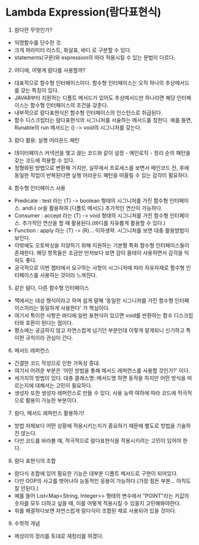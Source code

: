 # Lambda Expression(람다표현식)
1. 람다란 무엇인가?
- 익명함수를 단수한 것.
- 크게 파라미터 리스트, 화살표, 바디 로 구분할 수 있다.
- statements(구문)와 expression의 따라 적용시킬 수 있는 문법이 다르다.

2. 어디에, 어떻게 람다를 사용할까?
- 대표적으로 함수형 인터페이스이다. 함수형 인터페이스는 오직 하나의 추상메서드를 갖는 특징이 있다.
- JAVA8부터 지원하는 디폴트 메서드가 있어도 추상메서드만 하나라면 해당 인터페이스는 함수형 인터페이스의 조건을 갖춘다.
- 내부적으로 람다표현식은 함수형 인터페이스의 인스턴스로 취급된다.
- 함수 디스크립터는 람다표현식의 시그니처를 서술하는 메서드를 칭한다. 예를 들면, Runable의 run 메서드는 () -> void의 시그니처를 갖는다.

3. 람다 활용: 실행 어라운드 패턴
- 데이터페이스 커넥션을 맺고 끊는 코드와 같이 설정 - 메인로직 - 정리  순의 패턴을 갖는 코드에 적용할 수 있다.
- 정형화된 방법으로 변환해 가지만, 실무에서 프로세스를 보면서 메인코드 전, 후에 동일한 작업이 반복된다면 실행 어라운드 패턴을 떠올릴 수 있는 감각이 필요하다.

4. 함수형 인터페이스 사용
- Predicate : test 라는 (T) -> boolean 형태의 시그니처를 가진 함수형 인터페이스. and나 or을 활용하여 (디폴트 메서드) 추가적인 연산이 가능하다.
- Consumer : accept 라는 (T) -> void 형태의 시그니처를 가진 함수형 인터페이스. 추가적인 연산을 할 때 활용된다.(바디를 자유롭게 활용할 수 있다.)
- Function : apply 라는 (T) -> (R)... 이하생략. 시그니처를 보면 대충 활용방법이 보인다.
- 이밖에도 오토박싱을 지양하기 위해 지원하는 기본형 특화 함수형 인터페이스들이 존재한다. 해당 항목들은 조금만 만저보다 보면 감이 올테이 사용하면서 감각을 익혀도 좋다.
- 궁극적으로 이번 챕터에서 요구하는 사항이 시그니처에 따라 자유자재로 함수형 인터페이스를 사용하는 것이라 느껴진다.

5. 같은 람다, 다른 함수형 인터페이스
- 책에서는 대상 형식이라고 하며 쉽게 말해 '동일한 시그니처를 가진 함수형 인터페이스끼리는 동일하게 사용한다' 가 핵심이다.
- 여기서 특이한 사항은 바디에 일반 표현식이 있으면 void를 반환하는 함수 디스크립터와 호환이 된다는 점이다.
- 평소에는 궁금하지 않고 자연스럽게 넘기던 부분인데 이렇게 알게되니 신기하고 특이한 규칙이라 관심이 간다.

6. 메서드 레퍼런스
- 간결한 코드 작성으로 인한 가독성 증대.
- 여기서 어려운 부분은 '어떤 방법을 통해 메서드 레퍼런스를 사용할 것인가?' 이다.
- 세가지의 방법이 있다. 대충 클래스명::메서드명 하면 동작을 하지만 어떤 방식을 따르는지에 대해서는 고민이 필요하다.
- 생성자 또한 생성자 레퍼런스로 만들 수 있다. 사용 능력 여하에 따라 코드에 적극적으로 활용이 가능한 부분이다.

7. 람다, 메서드 레퍼런스 활용하기!
- 방법 자체보다 어떤 상황에 적용시키는지가 중요하기 때문에 별도로 방법을 기술하진 않는다. 
- 다만 코드를 바라볼 때, 적극적으로 람다표현식을 적용시키려는 고민이 있어야 한다.

8. 람다 표현식의 조합
- 람다식 조합에 있어 필요한 기능은 대부분 디폴트 메서드로 구현이 되어있다. 
- 다만 OOP의 사고를 벗어나야 능동적인 응용이 가능하다.(가장 힘든 부분... 아직도 잘 안된다.)
- 예를 들어 List<Map<String, Integer>> 형태의 변수에서 "POINT"라는 키값의 숫자를 모두 더하고 싶을 때, 이를 어떻게 적용시킬 수 있을지 고민해봐야한다.
- 위를 해결하다보면 자연스럽게 람다식이 조합된 채로 사용되어 있을 것이다.

9. 수학적 개념
- 메성이의 정리를 토대로 재정리를 하겠다.

